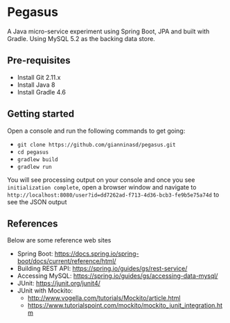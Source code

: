 Pegasus
================
A Java micro-service experiment using Spring Boot, JPA and built with Gradle. Using MySQL 5.2 as the backing data store.

## Pre-requisites
* Install Git 2.11.x
* Install Java 8
* Install Gradle 4.6

## Getting started
Open a console and run the following commands to get going:
* `git clone https://github.com/gianninasd/pegasus.git`
* `cd pegasus`
* `gradlew build`
* `gradlew run`

You will see processing output on your console and once you see `initialization complete`, open a browser window and navigate to `http://localhost:8080/user?id=dd7262ad-f713-4d36-bcb3-fe9b5e75a74d` to see the JSON output

## References
Below are some reference web sites
* Spring Boot: https://docs.spring.io/spring-boot/docs/current/reference/html/
* Building REST API: https://spring.io/guides/gs/rest-service/
* Accessing MySQL: https://spring.io/guides/gs/accessing-data-mysql/
* JUnit: https://junit.org/junit4/
* JUnit with Mockito: 
  * http://www.vogella.com/tutorials/Mockito/article.html
  * https://www.tutorialspoint.com/mockito/mockito_junit_integration.htm